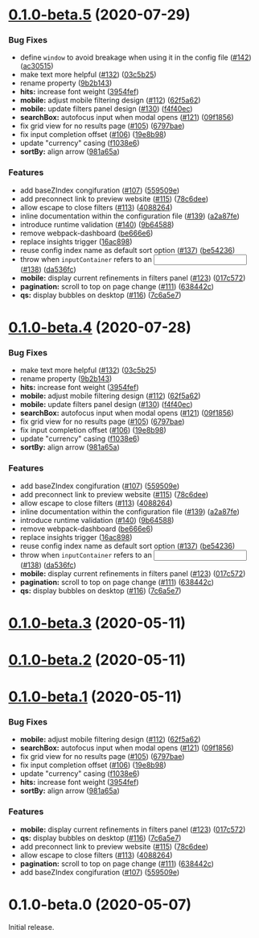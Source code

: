 # [0.1.0-beta.5](https://github.com/algolia/ecomm-unified/compare/v0.1.0-beta.4...v0.1.0-beta.5) (2020-07-29)


### Bug Fixes

* define `window` to avoid breakage when using it in the config file ([#142](https://github.com/algolia/ecomm-unified/issues/142)) ([ac30515](https://github.com/algolia/ecomm-unified/commit/ac3051563bb04c8f502b51ffb342ba94aa3c5452))
* make text more helpful ([#132](https://github.com/algolia/ecomm-unified/issues/132)) ([03c5b25](https://github.com/algolia/ecomm-unified/commit/03c5b2528e9c53a4231d51293a64467f428bdbe8))
* rename property ([9b2b143](https://github.com/algolia/ecomm-unified/commit/9b2b14379c0c2b323e038a1f4c676cfbc44f5f12))
* **hits:** increase font weight ([3954fef](https://github.com/algolia/ecomm-unified/commit/3954fefac906a0d643a5a06b5fceff9a8f1a361d))
* **mobile:** adjust mobile filtering design ([#112](https://github.com/algolia/ecomm-unified/issues/112)) ([62f5a62](https://github.com/algolia/ecomm-unified/commit/62f5a62f81771f0f9d0dae426fcbdf44aa0b0693))
* **mobile:** update filters panel design ([#130](https://github.com/algolia/ecomm-unified/issues/130)) ([f4f40ec](https://github.com/algolia/ecomm-unified/commit/f4f40ec9a14afa4eb27272fd34ced0de737f8d66))
* **searchBox:** autofocus input when modal opens ([#121](https://github.com/algolia/ecomm-unified/issues/121)) ([09f1856](https://github.com/algolia/ecomm-unified/commit/09f18568f4da081453cf9334990235a82dfb9000))
* fix grid view for no results page ([#105](https://github.com/algolia/ecomm-unified/issues/105)) ([6797bae](https://github.com/algolia/ecomm-unified/commit/6797bae212616b88374fc3927411f33181545062))
* fix input completion offset ([#106](https://github.com/algolia/ecomm-unified/issues/106)) ([19e8b98](https://github.com/algolia/ecomm-unified/commit/19e8b98683b334827938e70cb0824a1d5f62fe18))
* update "currency" casing ([f1038e6](https://github.com/algolia/ecomm-unified/commit/f1038e6760d1acc36f2cf0fd4cbad68570f58f3c))
* **sortBy:** align arrow ([981a65a](https://github.com/algolia/ecomm-unified/commit/981a65aab820a79ba6b9d4627d8e1f15ea6c096b))


### Features

* add baseZIndex congifuration ([#107](https://github.com/algolia/ecomm-unified/issues/107)) ([559509e](https://github.com/algolia/ecomm-unified/commit/559509e2c815ba1c6a77bb40bd1bb230c7fb6171))
* add preconnect link to preview website ([#115](https://github.com/algolia/ecomm-unified/issues/115)) ([78c6dee](https://github.com/algolia/ecomm-unified/commit/78c6dee4d9f06fbbee155ae00993097d559f45b5))
* allow escape to close filters ([#113](https://github.com/algolia/ecomm-unified/issues/113)) ([4088264](https://github.com/algolia/ecomm-unified/commit/4088264b9c040a674a2ecb80deef675add3e3409))
* inline documentation within the configuration file ([#139](https://github.com/algolia/ecomm-unified/issues/139)) ([a2a87fe](https://github.com/algolia/ecomm-unified/commit/a2a87fea6aff3ec6a792a8973f570f337aebe754))
* introduce runtime validation ([#140](https://github.com/algolia/ecomm-unified/issues/140)) ([9b64588](https://github.com/algolia/ecomm-unified/commit/9b64588b15b0311e0ee54ec36ddcb519163467c6))
* remove webpack-dashboard ([be666e6](https://github.com/algolia/ecomm-unified/commit/be666e6e88b4a7249278a0198809424cdbe64999))
* replace insights trigger ([16ac898](https://github.com/algolia/ecomm-unified/commit/16ac898e21479146d029c896b4499b765854be39))
* reuse config index name as default sort option ([#137](https://github.com/algolia/ecomm-unified/issues/137)) ([be54236](https://github.com/algolia/ecomm-unified/commit/be54236539bce3a2c3f3ae8a786b5b5c0d57ca0b))
* throw when `inputContainer` refers to an <input> ([#138](https://github.com/algolia/ecomm-unified/issues/138)) ([da536fc](https://github.com/algolia/ecomm-unified/commit/da536fc4f4570bad06be0c61de1116b85baea4f9))
* **mobile:** display current refinements in filters panel ([#123](https://github.com/algolia/ecomm-unified/issues/123)) ([017c572](https://github.com/algolia/ecomm-unified/commit/017c5722e55b258b18cdc79220ec93d5db59a56e))
* **pagination:** scroll to top on page change ([#111](https://github.com/algolia/ecomm-unified/issues/111)) ([638442c](https://github.com/algolia/ecomm-unified/commit/638442cc47b84615c4a3f9838fe13bc959ebe7d8))
* **qs:** display bubbles on desktop ([#116](https://github.com/algolia/ecomm-unified/issues/116)) ([7c6a5e7](https://github.com/algolia/ecomm-unified/commit/7c6a5e71b46eebe52c7701fe0b525a93396f4864))



# [0.1.0-beta.4](https://github.com/algolia/ecomm-unified/compare/v0.1.0-beta.3...v0.1.0-beta.4) (2020-07-28)


### Bug Fixes

* make text more helpful ([#132](https://github.com/algolia/ecomm-unified/issues/132)) ([03c5b25](https://github.com/algolia/ecomm-unified/commit/03c5b2528e9c53a4231d51293a64467f428bdbe8))
* rename property ([9b2b143](https://github.com/algolia/ecomm-unified/commit/9b2b14379c0c2b323e038a1f4c676cfbc44f5f12))
* **hits:** increase font weight ([3954fef](https://github.com/algolia/ecomm-unified/commit/3954fefac906a0d643a5a06b5fceff9a8f1a361d))
* **mobile:** adjust mobile filtering design ([#112](https://github.com/algolia/ecomm-unified/issues/112)) ([62f5a62](https://github.com/algolia/ecomm-unified/commit/62f5a62f81771f0f9d0dae426fcbdf44aa0b0693))
* **mobile:** update filters panel design ([#130](https://github.com/algolia/ecomm-unified/issues/130)) ([f4f40ec](https://github.com/algolia/ecomm-unified/commit/f4f40ec9a14afa4eb27272fd34ced0de737f8d66))
* **searchBox:** autofocus input when modal opens ([#121](https://github.com/algolia/ecomm-unified/issues/121)) ([09f1856](https://github.com/algolia/ecomm-unified/commit/09f18568f4da081453cf9334990235a82dfb9000))
* fix grid view for no results page ([#105](https://github.com/algolia/ecomm-unified/issues/105)) ([6797bae](https://github.com/algolia/ecomm-unified/commit/6797bae212616b88374fc3927411f33181545062))
* fix input completion offset ([#106](https://github.com/algolia/ecomm-unified/issues/106)) ([19e8b98](https://github.com/algolia/ecomm-unified/commit/19e8b98683b334827938e70cb0824a1d5f62fe18))
* update "currency" casing ([f1038e6](https://github.com/algolia/ecomm-unified/commit/f1038e6760d1acc36f2cf0fd4cbad68570f58f3c))
* **sortBy:** align arrow ([981a65a](https://github.com/algolia/ecomm-unified/commit/981a65aab820a79ba6b9d4627d8e1f15ea6c096b))


### Features

* add baseZIndex congifuration ([#107](https://github.com/algolia/ecomm-unified/issues/107)) ([559509e](https://github.com/algolia/ecomm-unified/commit/559509e2c815ba1c6a77bb40bd1bb230c7fb6171))
* add preconnect link to preview website ([#115](https://github.com/algolia/ecomm-unified/issues/115)) ([78c6dee](https://github.com/algolia/ecomm-unified/commit/78c6dee4d9f06fbbee155ae00993097d559f45b5))
* allow escape to close filters ([#113](https://github.com/algolia/ecomm-unified/issues/113)) ([4088264](https://github.com/algolia/ecomm-unified/commit/4088264b9c040a674a2ecb80deef675add3e3409))
* inline documentation within the configuration file ([#139](https://github.com/algolia/ecomm-unified/issues/139)) ([a2a87fe](https://github.com/algolia/ecomm-unified/commit/a2a87fea6aff3ec6a792a8973f570f337aebe754))
* introduce runtime validation ([#140](https://github.com/algolia/ecomm-unified/issues/140)) ([9b64588](https://github.com/algolia/ecomm-unified/commit/9b64588b15b0311e0ee54ec36ddcb519163467c6))
* remove webpack-dashboard ([be666e6](https://github.com/algolia/ecomm-unified/commit/be666e6e88b4a7249278a0198809424cdbe64999))
* replace insights trigger ([16ac898](https://github.com/algolia/ecomm-unified/commit/16ac898e21479146d029c896b4499b765854be39))
* reuse config index name as default sort option ([#137](https://github.com/algolia/ecomm-unified/issues/137)) ([be54236](https://github.com/algolia/ecomm-unified/commit/be54236539bce3a2c3f3ae8a786b5b5c0d57ca0b))
* throw when `inputContainer` refers to an <input> ([#138](https://github.com/algolia/ecomm-unified/issues/138)) ([da536fc](https://github.com/algolia/ecomm-unified/commit/da536fc4f4570bad06be0c61de1116b85baea4f9))
* **mobile:** display current refinements in filters panel ([#123](https://github.com/algolia/ecomm-unified/issues/123)) ([017c572](https://github.com/algolia/ecomm-unified/commit/017c5722e55b258b18cdc79220ec93d5db59a56e))
* **pagination:** scroll to top on page change ([#111](https://github.com/algolia/ecomm-unified/issues/111)) ([638442c](https://github.com/algolia/ecomm-unified/commit/638442cc47b84615c4a3f9838fe13bc959ebe7d8))
* **qs:** display bubbles on desktop ([#116](https://github.com/algolia/ecomm-unified/issues/116)) ([7c6a5e7](https://github.com/algolia/ecomm-unified/commit/7c6a5e71b46eebe52c7701fe0b525a93396f4864))



# [0.1.0-beta.3](https://github.com/algolia/ecomm-unified/compare/v0.1.0-beta.0...v0.1.0-beta.3) (2020-05-11)



# [0.1.0-beta.2](https://github.com/algolia/ecomm-unified/compare/v0.1.0-beta.0...v0.1.0-beta.2) (2020-05-11)



# [0.1.0-beta.1](https://github.com/algolia/ecomm-unified/compare/v0.1.0-beta.0...v0.1.0-beta.1) (2020-05-11)


### Bug Fixes

* **mobile:** adjust mobile filtering design ([#112](https://github.com/algolia/ecomm-unified/issues/112)) ([62f5a62](https://github.com/algolia/ecomm-unified/commit/62f5a62f81771f0f9d0dae426fcbdf44aa0b0693))
* **searchBox:** autofocus input when modal opens ([#121](https://github.com/algolia/ecomm-unified/issues/121)) ([09f1856](https://github.com/algolia/ecomm-unified/commit/09f18568f4da081453cf9334990235a82dfb9000))
* fix grid view for no results page ([#105](https://github.com/algolia/ecomm-unified/issues/105)) ([6797bae](https://github.com/algolia/ecomm-unified/commit/6797bae212616b88374fc3927411f33181545062))
* fix input completion offset ([#106](https://github.com/algolia/ecomm-unified/issues/106)) ([19e8b98](https://github.com/algolia/ecomm-unified/commit/19e8b98683b334827938e70cb0824a1d5f62fe18))
* update "currency" casing ([f1038e6](https://github.com/algolia/ecomm-unified/commit/f1038e6760d1acc36f2cf0fd4cbad68570f58f3c))
* **hits:** increase font weight ([3954fef](https://github.com/algolia/ecomm-unified/commit/3954fefac906a0d643a5a06b5fceff9a8f1a361d))
* **sortBy:** align arrow ([981a65a](https://github.com/algolia/ecomm-unified/commit/981a65aab820a79ba6b9d4627d8e1f15ea6c096b))


### Features

* **mobile:** display current refinements in filters panel ([#123](https://github.com/algolia/ecomm-unified/issues/123)) ([017c572](https://github.com/algolia/ecomm-unified/commit/017c5722e55b258b18cdc79220ec93d5db59a56e))
* **qs:** display bubbles on desktop ([#116](https://github.com/algolia/ecomm-unified/issues/116)) ([7c6a5e7](https://github.com/algolia/ecomm-unified/commit/7c6a5e71b46eebe52c7701fe0b525a93396f4864))
* add preconnect link to preview website ([#115](https://github.com/algolia/ecomm-unified/issues/115)) ([78c6dee](https://github.com/algolia/ecomm-unified/commit/78c6dee4d9f06fbbee155ae00993097d559f45b5))
* allow escape to close filters ([#113](https://github.com/algolia/ecomm-unified/issues/113)) ([4088264](https://github.com/algolia/ecomm-unified/commit/4088264b9c040a674a2ecb80deef675add3e3409))
* **pagination:** scroll to top on page change ([#111](https://github.com/algolia/ecomm-unified/issues/111)) ([638442c](https://github.com/algolia/ecomm-unified/commit/638442cc47b84615c4a3f9838fe13bc959ebe7d8))
* add baseZIndex congifuration ([#107](https://github.com/algolia/ecomm-unified/issues/107)) ([559509e](https://github.com/algolia/ecomm-unified/commit/559509e2c815ba1c6a77bb40bd1bb230c7fb6171))



# 0.1.0-beta.0 (2020-05-07)

Initial release.
